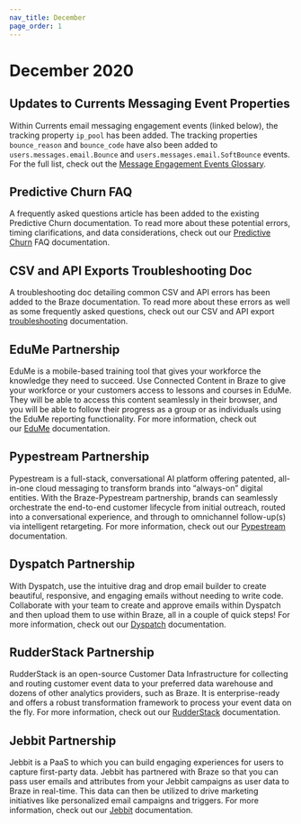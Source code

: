 ```yaml
---
nav_title: December
page_order: 1
---
```

# December 2020

## Updates to Currents Messaging Event Properties
Within Currents email messaging engagement events (linked below), the tracking property `ip_pool` has been added. The tracking properties `bounce_reason` and `bounce_code` have also been added to `users.messages.email.Bounce` and `users.messages.email.SoftBounce` events. <br>For the full list, check out the [Message Engagement Events Glossary](https://www.braze.com/docs/user_guide/data_and_analytics/braze_currents/event_glossary/message_engagement_events/).

## Predictive Churn FAQ
A frequently asked questions article has been added to the existing Predictive Churn documentation. To read more about these potential errors, timing clarifications, and data considerations, check out our [Predictive Churn](https://www.braze.com/docs/user_guide/predictive_suite/predictive_churn/prediction_faq/) FAQ documentation.

## CSV and API Exports Troubleshooting Doc
A troubleshooting doc detailing common CSV and API errors has been added to the Braze documentation. To read more about these errors as well as some frequently asked questions, check out our CSV and API export [troubleshooting](https://www.braze.com/docs/user_guide/data_and_analytics/export_braze_data/export_troubleshooting/) documentation. 

## EduMe Partnership
EduMe is a mobile-based training tool that gives your workforce the knowledge they need to succeed. Use Connected Content in Braze to give your workforce or your customers access to lessons and courses in EduMe. They will be able to access this content seamlessly in their browser, and you will be able to follow their progress as a group or as individuals using the EduMe reporting functionality. For more information, check out our [EduMe](https://www.braze.com/docs/partners/channel_extensions/learning/edume/) documentation.

## Pypestream Partnership
Pypestream is a full-stack, conversational AI platform offering patented, all-in-one cloud messaging to transform brands into “always-on” digital entities. With the Braze-Pypestream partnership, brands can seamlessly orchestrate the end-to-end customer lifecycle from initial outreach, routed into a conversational experience, and through to omnichannel follow-up(s) via intelligent retargeting. For more information, check out our [Pypestream](https://www.braze.com/docs/partners/advertising_technologies/attribution/pypestream/) documentation.

## Dyspatch Partnership
With Dyspatch, use the intuitive drag and drop email builder to create beautiful, responsive, and engaging emails without needing to write code. Collaborate with your team to create and approve emails within Dyspatch and then upload them to use within Braze, all in a couple of quick steps! For more information, check out our [Dyspatch](https://www.braze.com/docs/partners/channel_extensions/creative_and_personalization/email_orchestration/dyspatch/) documentation.

## RudderStack Partnership
RudderStack is an open-source Customer Data Infrastructure for collecting and routing customer event data to your preferred data warehouse and dozens of other analytics providers, such as Braze. It is enterprise-ready and offers a robust transformation framework to process your event data on the fly. For more information, check out our [RudderStack](https://www.braze.com/docs/partners/data_and_infrastructure_agility/customer_data_platform/rudderstack/#rudderstack) documentation.

## Jebbit Partnership
Jebbit is a PaaS to which you can build engaging experiences for users to capture first-party data. Jebbit has partnered with Braze so that you can pass user emails and attributes from your Jebbit campaigns as user data to Braze in real-time. This data can then be utilized to drive marketing initiatives like personalized email campaigns and triggers. For more information, check out our [Jebbit](https://www.braze.com/docs/partners/data_and_infrastructure_agility/customer_data_platform/jebbit/#jebbit)  documentation.
